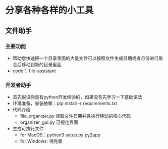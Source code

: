 # 分享各种各样的小工具

## 文件助手

### 主要功能
- 帮助您快速把一个目录里面的大量文件可以按照文件生成日期或者月份进行聚合后移动到新的目录里面
- code： file-assistant

### 开发者助手
- 首先假设你是有python开发经验的，如果没有先学习一下基础语法
- 环境准备，安装依赖：pip install -r requirements.txt
- 代码介绍
	- file_organizer.py 读取文件日期并且执行移动的核心代码
  - organizer_gui.py 可视化界面
- 生成可执行文件
	- for MacOS：python3 setup.py py2app
  - for Windows: 待完善

